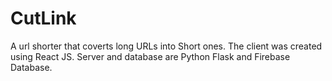 # CutLink
 A url shorter that coverts long URLs into Short ones. The client was created using React JS. Server and database are Python Flask and Firebase Database.
